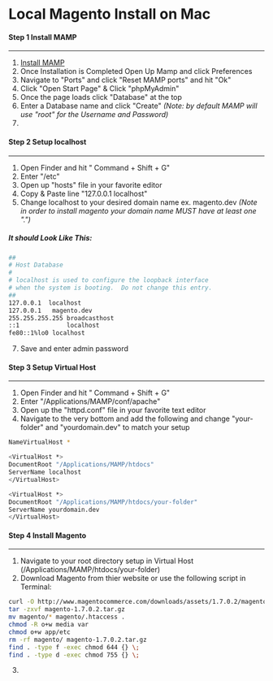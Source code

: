 Local Magento Install on Mac
=====================

#### **Step 1** Install MAMP
------------------------------------------
1. [Install MAMP](http://www.mamp.info/downloads/releases/MAMP_PRO.zip)
2. Once Installation is Completed Open Up Mamp and click Preferences
3. Navigate to "Ports" and click "Reset MAMP ports" and hit "Ok"
4. Click "Open Start Page" & Click "phpMyAdmin"
5. Once the page loads click "Database" at the top
6. Enter a Database name and click "Create" *(Note: by default MAMP will use "root" for the Username and Password)*
7. 

#### **Step 2** Setup localhost
------------------------------------------
1. Open Finder and hit " Command + Shift + G"
2. Enter "/etc"
3. Open up "hosts" file in your favorite editor
4. Copy & Paste line "127.0.0.1  localhost"
5. Change localhost to your desired domain name ex. magento.dev *(Note in order to install magento your domain name MUST have at least one ".")* 

##### It should Look Like This:
```bash
##
# Host Database
#
# localhost is used to configure the loopback interface
# when the system is booting.  Do not change this entry.
##
127.0.0.1  localhost
127.0.0.1	magento.dev
255.255.255.255	broadcasthost
::1             localhost 
fe80::1%lo0	localhost
```

7. Save and enter admin password

#### **Step 3**  Setup Virtual Host
------------------------------------------
1. Open Finder and hit " Command + Shift + G"
2. Enter "/Applications/MAMP/conf/apache"
3. Open up the "httpd.conf" file in your favorite text editor
4. Navigate to the very bottom and add the following and change "your-folder" and "yourdomain.dev" to match your setup

```bash
NameVirtualHost *

<VirtualHost *>
DocumentRoot "/Applications/MAMP/htdocs"
ServerName localhost
</VirtualHost>

<VirtualHost *>
DocumentRoot "/Applications/MAMP/htdocs/your-folder"
ServerName yourdomain.dev
</VirtualHost>
```

#### **Step 4**  Install Magento
------------------------------------------
1. Navigate to your root directory setup in Virtual Host (/Applications/MAMP/htdocs/your-folder)
2. Download Magento from thier website or use the following script in Terminal:

```bash
curl -O http://www.magentocommerce.com/downloads/assets/1.7.0.2/magento-1.7.0.2.tar.gz
tar -zxvf magento-1.7.0.2.tar.gz 
mv magento/* magento/.htaccess . 
chmod -R o+w media var 
chmod o+w app/etc
rm -rf magento/ magento-1.7.0.2.tar.gz
find . -type f -exec chmod 644 {} \;
find . -type d -exec chmod 755 {} \;
```
3.
